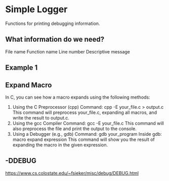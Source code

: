 # Simple Logger

Functions for printing debugging information.

## What information do we need?

File name
Function name
Line number 
Descriptive message

## Example 1 


## Expand Macro 

In C, you can see how a macro expands using the following methods:
1. Using the C Preprocessor (cpp)
Command: cpp -E your_file.c > output.c
This command will preprocess your_file.c, expanding all macros, and write the result to output.c.
2. Using the gcc Compiler
Command: gcc -E your_file.c
This command will also preprocess the file and print the output to the console.
3. Using a Debugger (e.g., gdb)
Command: gdb your_program
Inside gdb: macro expand expression
This command will show you the result of expanding the macro in the given expression.



## -DDEBUG

https://www.cs.colostate.edu/~fsieker/misc/debug/DEBUG.html 